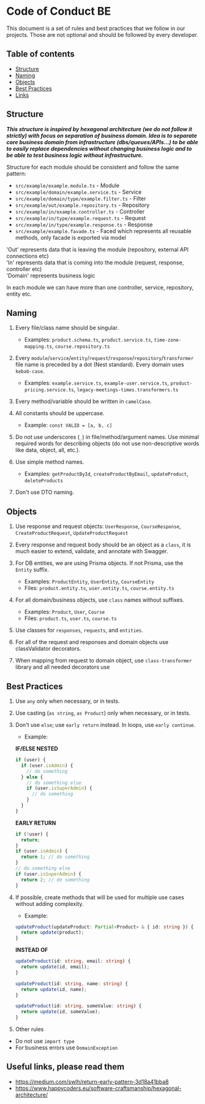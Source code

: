 # Code of Conduct BE

This document is a set of rules and best practices that we follow in our projects. Those are not optional and should be followed by every developer.

## Table of contents

- [Structure](#structure)
- [Naming](#naming)
- [Objects](#objects)
- [Best Practices](#best-practices)
- [Links](#links)

## Structure

<em> <strong>
This structure is inspired by hexagonal architecture (we do not follow it strictly) with focus on separation of business domain. Idea is to separate core business domain from infrastructure (dbs/queues/APIs...) to be able to easily replace dependencies without changing business logic and to be able to test business logic without infrastructure.
</em></strong>


Structure for each module should be consistent and follow the same pattern:
- `src/example/example.module.ts` - Module
- `src/example/domain/example.service.ts` - Service
- `src/example/domain/type/example.filter.ts` - Filter
- `src/example/out/example.repository.ts` - Repository
- `src/example/in/example.controller.ts` - Controller
- `src/example/in/type/example.request.ts` - Request
- `src/example/in/type/example.response.ts` - Response
- `src/example/example.favade.ts` - Faced which represents all reusable methods, only facade is exported via model


'Out' represents data that is leaving the module (repository, external API connections etc)  <br/>
'In' represents data that is coming into the module (request, response, controller etc) <br/>
'Domain' represents business logic


In each module we can have more than one controller, service, repository, entity etc.

## Naming

1. Every file/class name should be singular.
   - Examples: `product.schema.ts`, `product.service.ts`, `time-zone-mapping.ts`, `course.repository.ts`

2. Every `module`/`service`/`entity`/`request`/`response`/`repository`/`transformer` file name is preceded by a dot (Nest standard). Every domain uses `kebab-case`.
   - Examples: `example.service.ts`, `example-user.service.ts`, `product-pricing.service.ts`, `legacy-meetings-times.transformers.ts`

3. Every method/variable should be written in `camelCase`.

4. All constants should be uppercase.
   - Example: `const VALID = [a, b, c]`

5. Do not use underscores (`_`) in file/method/argument names. Use minimal required words for describing objects (do not use non-descriptive words like data, object, all, etc.).

6. Use simple method names.
   - Examples: `getProductById`, `createProductByEmail`, `updateProduct`, `deleteProducts`

7. Don't use DTO naming.

## Objects

1. Use response and request objects: `UserResponse`, `CourseResponse`, `CreateProductRequest`, `UpdateProductRequest`

2. Every response and request body should be an object as a `class`, it is much easier to extend, validate, and annotate with Swagger.

3. For DB entities, we are using Prisma objects. If not Prisma, use the `Entity` suffix.
   - Examples: `ProductEntity`, `UserEntity`, `CourseEntity`
   - Files: `product.entity.ts`, `user.entity.ts`, `course.entity.ts`

4. For all domain/business objects, use `class` names without suffixes.
   - Examples: `Product`, `User`, `Course`
   - Files: `product.ts`, `user.ts`, `course.ts`

5. Use classes for `responses`, `requests`, and `entities`.

6. For all of the request and responses and domain objects use classValidator decorators.

7. When mapping from request to domain object, use `class-transformer` library and all needed decorators use

## Best Practices

1. Use `any` only when necessary, or in tests.

2. Use casting (`as string`, `as Product`) only when necessary, or in tests.

3. Don't use `else`; use `early return` instead. In loops, use `early continue`.

   - Example:

   **IF/ELSE NESTED**

   ```typescript
   if (user) {
     if (user.isAdmin) {
       // do something
     } else {
       // do something else
       if (user.isSuperAdmin) {
         // do something
       }
     }
   }
   ```

   **EARLY RETURN**

   ```typescript
   if (!user) {
     return;
   }
   if (user.isAdmin) {
     return 1; // do something
   }
   // do something else
   if (user.isSuperAdmin) {
     return 2; // do something
   }
   ```

4. If possible, create methods that will be used for multiple use cases without adding complexity.

   - Example:

   ```typescript
   updateProduct(updateProduct: Partial<Product> & { id: string }) {
     return update(product);
   }
   ```

   **INSTEAD OF**

   ```typescript
   updateProduct(id: string, email: string) {
     return update(id, email);
   }

   updateProduct(id: string, name: string) {
     return update(id, name);
   }

   updateProduct(id: string, someValue: string) {
     return update(id, someValue);
   }
   ```
6. Other rules

- Do not use `import type`
- For business errors use `DomainException`

## Useful links, please read them

- https://medium.com/swlh/return-early-pattern-3d18a41bba8
- https://www.happycoders.eu/software-craftsmanship/hexagonal-architecture/

